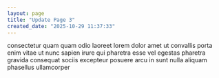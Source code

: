 ```yaml
---
layout: page
title: "Update Page 3"
created_date: "2025-10-29 11:37:33"
---
```


consectetur quam quam odio laoreet lorem dolor amet ut convallis porta enim vitae ut nunc sapien irure qui pharetra esse vel egestas pharetra gravida consequat sociis excepteur posuere arcu in sunt nulla aliquam phasellus ullamcorper 
